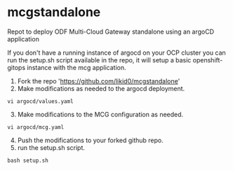 # mcgstandalone
Repot to deploy ODF Multi-Cloud Gateway standalone using an argoCD application

If you don't have a running instance of argocd on your OCP cluster you can run
the setup.sh script available in the repo, it will setup a basic
openshift-gitops instance with the mcg application.

1. Fork the repo 'https://github.com/likid0/mcgstandalone'
2. Make modifications as needed to the argocd deployment.
```
vi argocd/values.yaml
```
3. Make modifications to the MCG configuration as needed.
```
vi argocd/mcg.yaml
```
4. Push the modifications to your forked github repo.
5. run the setup.sh script.
```
bash setup.sh
```
